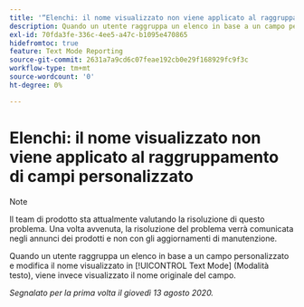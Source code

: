 ```yaml
---
title: '“Elenchi: il nome visualizzato non viene applicato al raggruppamento di campi personalizzato”'
description: Quando un utente raggruppa un elenco in base a un campo personalizzato e modifica il nome visualizzato in Modalità testo, viene invece visualizzato il nome originale del campo.
exl-id: 70fda3fe-336c-4ee5-a47c-b1095e470865
hidefromtoc: true
feature: Text Mode Reporting
source-git-commit: 2631a7a9cd6c07feae192cb0e29f168929fc9f3c
workflow-type: tm+mt
source-wordcount: '0'
ht-degree: 0%

---
```


# Elenchi: il nome visualizzato non viene applicato al raggruppamento di campi personalizzato

>[!NOTE]
>
>Il team di prodotto sta attualmente valutando la risoluzione di questo problema. Una volta avvenuta, la risoluzione del problema verrà comunicata negli annunci dei prodotti e non con gli aggiornamenti di manutenzione.

Quando un utente raggruppa un elenco in base a un campo personalizzato e modifica il nome visualizzato in [!UICONTROL Text Mode] (Modalità testo), viene invece visualizzato il nome originale del campo.

_Segnalato per la prima volta il giovedì 13 agosto 2020._

